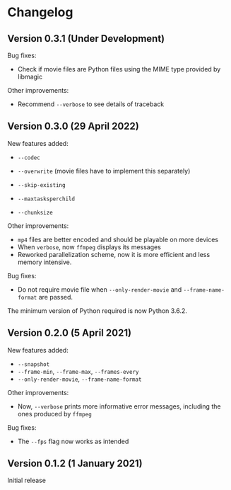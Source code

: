 # Changelog

## Version 0.3.1 (Under Development)

Bug fixes:
- Check if movie files are Python files using the MIME type provided by libmagic

Other improvements:
- Recommend `--verbose` to see details of traceback

## Version 0.3.0 (29 April 2022)

New features added:
- `--codec`
- `--overwrite` (movie files have to implement this separately)
- `--skip-existing`

- `--maxtasksperchild`
- `--chunksize`

Other improvements:
- `mp4` files are better encoded and should be playable on more devices
- When `verbose`, now `ffmpeg` displays its messages
- Reworked parallelization scheme, now it is more efficient and less memory
  intensive.

Bug fixes:
- Do not require movie file when `--only-render-movie` and `--frame-name-format`
  are passed.

The minimum version of Python required is now Python 3.6.2.

## Version 0.2.0 (5 April 2021)

New features added:
- `--snapshot`
- `--frame-min`, `--frame-max`, `--frames-every`
- `--only-render-movie`, `--frame-name-format`

Other improvements:
- Now, `--verbose` prints more informative error messages, including the ones
  produced by `ffmpeg`

Bug fixes:
- The `--fps` flag now works as intended

## Version 0.1.2 (1 January 2021)

Initial release

